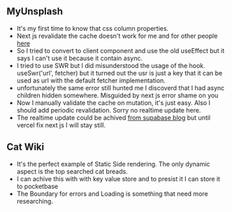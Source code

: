 ## MyUnsplash
- It's my first time to know that css column properties. 
- Next js revalidate the cache doesn't work for me and for other people [here](https://github.com/vercel/next.js/discussions/42290)
- So I tried to convert to client component and use the old useEffect but it says I can't use it because it contain async.
- I tried to use SWR but I did misunderstood the usage of the hook. useSwr('url', fetcher) but it turned out the usr is just a key that it can be used as url with the default fetcher implementation. 
- unfortunately the same error still hunted me I discoverd that I had async children hidden somewhere. Misguided by next js error shame on you
- Now I manually validate the cache on mutation, it's just easy. Also I should add periodic revalidation. Sorry no realtime update here.
- The realtime update could be achived [from supabase blog](https://supabase.com/blog/fetching-and-caching-supabase-data-in-next-js-server-components#realtime) but until vercel fix next js I will stay still.


## Cat Wiki
- It's the perfect example of Static Side rendering. The only dynamic aspect is the top searched cat breads.
- I can achive this with with key value store and to presist it I can store it to pocketbase 
- The Boundary for errors and Loading is something that need more researching.